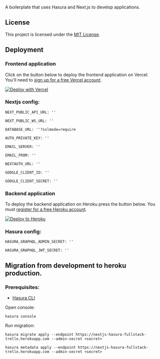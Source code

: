 A boilerplate that uses Hasura and Next.js to develop applications.

## License

This project is licensed under the [MIT License](https://opensource.org/licenses/MIT).

## Deployment

### Frontend application

Click on the button below to deploy the frontend application on Vercel. You'll need to [sign up for a free Vercel account](https://vercel.com/signup/).

[![Deploy with Vercel](https://vercel.com/button)](https://vercel.com/import/git?s=https%3A%2F%2Fgithub.com%2Fsondh0127%2Fnextjs-hasura-fullstack%2Ftree%2Fmaster%2Fnextjs&env=NEXT_PUBLIC_API_URL,NEXT_PUBLIC_WS_URL,DATABASE_URL,AUTH_PRIVATE_KEY,EMAIL_SERVER,EMAIL_FROM,NEXTAUTH_URL,GOOGLE_CLIENT_ID,GOOGLE_CLIENT_SECRET&project-name=nextjs-hasura-fullstack&repo-name=nextjs-hasura-fullstack)

### Nextjs config:

```
NEXT_PUBLIC_API_URL: ''

NEXT_PUBLIC_WS_URL: ''

DATABASE_URL: ''?sslmode=require

AUTH_PRIVATE_KEY: ''

EMAIL_SERVER: ''

EMAIL_FROM: ''

NEXTAUTH_URL: ''

GOOGLE_CLIENT_ID: ''

GOOGLE_CLIENT_SECRET: ''
```

### Backend application

To deploy the backend application on Heroku press the button below. You must [register for a free Heroku account](https://signup.heroku.com/).

[![Deploy to
Heroku](https://www.herokucdn.com/deploy/button.svg)](https://heroku.com/deploy?template=https://github.com/sondh0127/nextjs-hasura-fullstack)

### Hasura config:

```
HASURA_GRAPHQL_ADMIN_SECRET: ''

HASURA_GRAPHQL_JWT_SECRET: ''
```

## Migration from development to heroku production.

### Prerequisites:

- [Hasura CLI](https://hasura.io/docs/1.0/graphql/manual/hasura-cli/install-hasura-cli.html)

Open console:

```
hasura console
```

Run migration:

```
hasura migrate apply --endpoint https://nextjs-hasura-fullstack-trello.herokuapp.com --admin-secret <secret>

hasura metadata apply --endpoint https://nextjs-hasura-fullstack-trello.herokuapp.com --admin-secret <secret>

```
